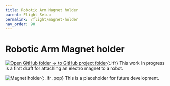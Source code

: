 ```yaml
---
title: Robotic Arm Magnet holder
parent: Flight Setup
permalink: /flight/magnet-holder
nav_order: 90
---
```


# Robotic Arm Magnet holder

[![Open GitHub folder]({{site.baseurl}}/assets/img/GitHub-Mark-32px.png) → to GitHub project folder](https://github.com/reiserlab/Component-Designs/tree/main/Flight-Setup/Robot_Arm_Magnet-Holder){:.ifr}
This work in progress is a first draft for attaching an electro magnet to a robot.

![Magnet holder]({{site.baseurl}}/assets/img/Flight-Setup/Robot_Arm_Magnet-Holder/Robot_Arm_Magnet-Holder.png){: .ifr .pop}
This is a placeholder for future development. 